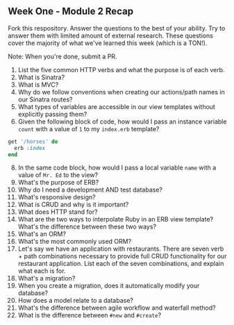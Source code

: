 ## Week One - Module 2 Recap

Fork this respository. Answer the questions to the best of your ability. Try to answer them with limited amount of external research. These questions cover the majority of what we've learned this week (which is a TON!). 

Note: When you're done, submit a PR. 

1. List the five common HTTP verbs and what the purpose is of each verb.
2. What is Sinatra?
4. What is MVC?
5. Why do we follow conventions when creating our actions/path names in our Sinatra routes?
6. What types of variables are accessible in our view templates without explicitly passing them?
7. Given the following block of code, how would I pass an instance variable `count` with a value of `1` to my `index.erb` template?
  
  ```ruby
  get '/horses' do
    erb :index
  end
  ```

8. In the same code block, how would I pass a local variable `name` with a value of `Mr. Ed` to the view?
9. What's the purpose of ERB?
10. Why do I need a development AND test database?
11. What's responsive design?
12. What is CRUD and why is it important?
13. What does HTTP stand for? 
14. What are the two ways to interpolate Ruby in an ERB view template? What's the difference between these two ways?
15. What's an ORM?
16. What's the most commonly used ORM?
17. Let's say we have an application with restaurants. There are seven verb + path combinations necessary to provide full CRUD functionality for our restaurant application. List each of the seven combinations, and explain what each is for.
18. What's a migration? 
19. When you create a migration, does it automatically modify your database?
20. How does a model relate to a database?
21. What's the difference between agile workflow and waterfall method?
22. What is the difference between `#new` and `#create`?
